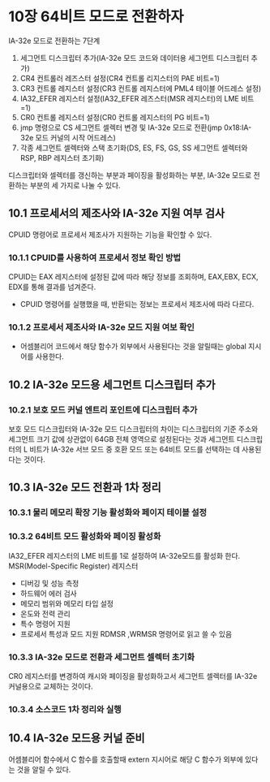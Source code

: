 # 10장 64비트 모드로 전환하자

IA-32e 모드로 전환하는 7단계
1. 세그먼트 디스크립터 추가(IA-32e 모드 코드와 데이터용 세그먼트 디스크립터 추가)
2. CR4 컨트롤러 레즈스터 설정(CR4 컨트롤 리지스터의 PAE 비트=1)
3. CR3 컨트롤 레지스터 설정(CR3 컨트롤 레지스터에 PML4 테이블 어드레스 설정)
4. IA32_EFER 레지스터 설정(IA32_EFER 레즈스터(MSR 레지스터)의 LME 비트=1)
5. CR0 컨트롤 레지스터 설정(CR0 컨트롤 레지스터의 PG 비트=1)
6. jmp 명령으로 CS 세그먼트 셀렉터 변경 및 IA-32e 모드로 전환(jmp 0x18:IA-32e 모드 커널의 시작 어드레스)
7. 각종 세그먼트 셀렉터와 스택 초기화(DS, ES, FS, GS, SS 세그먼트 셀렉터와 RSP, RBP 레지스터 초기화)

디스크립터와 셀렉터를 갱신하는 부분과 페이징을 활성화하는 부분, IA-32e 모드로 전환하는 부분의 세 가지로 나눌 수 있다.

## 10.1 프로세서의 제조사와 IA-32e 지원 여부 검사
CPUID 명령어로 프로세서 제조사가 지원하는 기능을 확인할 수 있다.

### 10.1.1 CPUID를 사용하여 프로세서 정보 확인 방법
CPUID는 EAX 레지스터에 설정된 값에 따라 해당 정보를 조회하며, EAX,EBX, ECX, EDX를 통해 결과를 넘겨준다.  
* CPUID 명령어를 실행했을 때, 반환되는 정보는 프로세서 제조사에 따라 다르다.

### 10.1.2 프로세서 제조사와 IA-32e 모드 지원 여보 확인
* 어셈블리어 코드에서 해당 함수가 외부에서 사용된다는 것을 알릴때는 global 지시어를 사용한다.

## 10.2 IA-32e 모드용 세그먼트 디스크립터 추가
### 10.2.1 보호 모드 커널 엔트리 포인트에 디스크립터 추가
보호 모드 디스크립터와 IA-32e 모드 디스크립터의 차이는 디스크립터의 기준 주소와 세그먼트 크기 값에 상관없이 64GB 전체 영역으로 설정된다는 것과 
세그먼트 디스크립터의 L 비트가 IA-32e 서브 모드 중 호환 모드 또는 64비트 모드를 선택하는 데 사용된다는 것이다.

## 10.3 IA-32e 모드 전환과 1차 정리
### 10.3.1 물리 메모리 확장 기능 활성화와 페이지 테이블 설정
### 10.3.2 64비트 모드 활성화와 페이징 활성화
IA32_EFER 레지스터의 LME 비트를 1로 설정하여 IA-32e모드를 활성화 한다.  
MSR(Model-Specific Register) 레지스터
* 디버깅 및 성능 측정
* 하드웨어 에러 검사
* 메모리 범위와 메모리 타입 설정
* 온도와 전력 관리
* 특수 명령어 지원
* 프로세서 특성과 모드 지원
RDMSR ,WRMSR 명령어로 읽고 쓸 수 있음

### 10.3.3 IA-32e 모드로 전환과 세그먼트 셀렉터 초기화
CR0 레지스터를 변경하여 캐시와 페이징을 활성화하고서 세그먼트 셀렉터를 IA-32e 커널용으로 교체하는 것이다.


### 10.3.4 소스코드 1차 정리와 실행

## 10.4 IA-32e 모드용 커널 준비
어셈블리어 함수에서 C 함수를 호출할때 extern 지시어로 해당 C 함수가 외부에 있다는 것을 알릴 수 있다.

